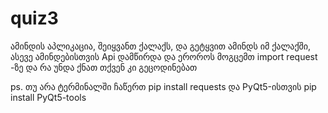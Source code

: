 # quiz3
ამინდის აპლიკაცია, შეიყვანთ ქალაქს, და გეტყვით ამინდს იმ ქალაქში, ასევე ამინდებისთვის Api დამწირდა და ეროროს მოგცემთ import request -ზე და რა უნდა ქნათ თქვენ კი გეცოდინებათ

ps. თუ არა ტერმინალში ჩაწერთ pip install requests  და PyQt5-ისთვის pip install PyQt5-tools
